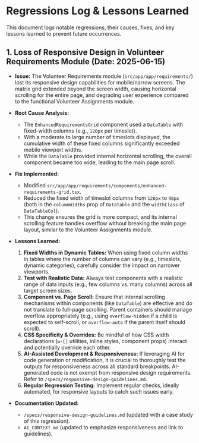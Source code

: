 # Regressions Log & Lessons Learned

This document logs notable regressions, their causes, fixes, and key lessons learned to prevent future occurrences.

## 1. Loss of Responsive Design in Volunteer Requirements Module (Date: 2025-06-15)

*   **Issue:**
    The Volunteer Requirements module (`src/app/app/requirements/`) lost its responsive design capabilities for mobile/narrow screens. The matrix grid extended beyond the screen width, causing horizontal scrolling for the entire page, and degrading user experience compared to the functional Volunteer Assignments module.

*   **Root Cause Analysis:**
    *   The `EnhancedRequirementsGrid` component used a `DataTable` with fixed-width columns (e.g., `120px` per timeslot).
    *   With a moderate to large number of timeslots displayed, the cumulative width of these fixed columns significantly exceeded mobile viewport widths.
    *   While the `DataTable` provided internal horizontal scrolling, the overall component became too wide, leading to the main page scroll.

*   **Fix Implemented:**
    *   Modified `src/app/app/requirements/components/enhanced-requirements-grid.tsx`.
    *   Reduced the fixed width of timeslot columns from `120px` to `90px` (both in the `columnWidths` prop of `DataTable` and the `widthClass` of `DataTableCol`).
    *   This change ensures the grid is more compact, and its internal scrolling feature handles overflow without breaking the main page layout, similar to the Volunteer Assignments module.

*   **Lessons Learned:**
    1.  **Fixed Widths in Dynamic Tables:** When using fixed column widths in tables where the number of columns can vary (e.g., timeslots, dynamic categories), carefully consider the impact on narrower viewports.
    2.  **Test with Realistic Data:** Always test components with a realistic range of data inputs (e.g., few columns vs. many columns) across all target screen sizes.
    3.  **Component vs. Page Scroll:** Ensure that internal scrolling mechanisms within components (like `DataTable`) are effective and do not translate to full-page scrolling. Parent containers should manage overflow appropriately (e.g., using `overflow-hidden` if a child is expected to self-scroll, or `overflow-auto` if the parent itself should scroll).
    4.  **CSS Specificity & Overrides:** Be mindful of how CSS width declarations (`w-[]` utilities, inline styles, component props) interact and potentially override each other.
    5.  **AI-Assisted Development & Responsiveness:** If leveraging AI for code generation or modification, it is crucial to thoroughly test the outputs for responsiveness across all standard breakpoints. AI-generated code is not exempt from responsive design requirements. Refer to `/specs/responsive-design-guidelines.md`.
    6.  **Regular Regression Testing:** Implement regular checks, ideally automated, for responsive layouts to catch such issues early.

*   **Documentation Updated:**
    *   `/specs/responsive-design-guidelines.md` (updated with a case study of this regression).
    *   `AI_CONTEXT.md` (updated to emphasize responsiveness and link to guidelines).

